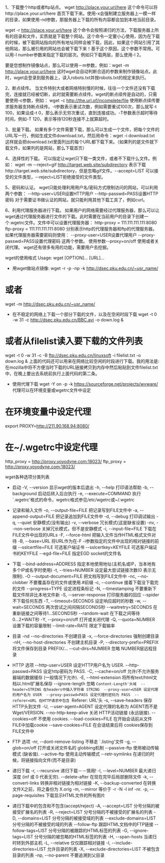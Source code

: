 1、下载整个http或者ftp站点。 
wget http://place.your.url/here 
这个命令可以将http://place.your.url/here 首页下载下来。使用-x会强制建立服务器上一模一样的目录，如果使用-nd参数，那服务器上下载的所有内容都会加到本地当前目录。 

wget -r http://place.your.url/here 
这个命令会按照递归的方法，下载服务器上所有的目录和文件，实质就是下载整个网站。这个命令一定要小心使用，因为在下载的时候，被下载网站指向的所有地址同样会被下载，因此，如果这个网站引用了其他网站，那么被引用的网站也会被下载下来！基于这个原因，这个参数不常用。可以用-l number参数来指定下载的层次。例如只下载两层，那么使用-l 2。 

要是您想制作镜像站点，那么可以使用－m参数，例如：wget -m http://place.your.url/here 
这时wget会自动判断合适的参数来制作镜像站点。此时，wget会登录到服务器上，读入robots.txt并按robots.txt的规定来执行。 

2、断点续传。 
当文件特别大或者网络特别慢的时候，往往一个文件还没有下载完，连接就已经被切断，此时就需要断点续传。wget的断点续传是自动的，只需要使用-c参数，例如： 
wget -c http://the.url.of/incomplete/file 
使用断点续传要求服务器支持断点续传。-t参数表示重试次数，例如需要重试100次，那么就写-t 100，如果设成-t 0，那么表示无穷次重试，直到连接成功。-T参数表示超时等待时间，例如-T 120，表示等待120秒连接不上就算超时。 

3、批量下载。 
如果有多个文件需要下载，那么可以生成一个文件，把每个文件的URL写一行，例如生成文件download.txt，然后用命令：wget -i download.txt
这样就会把download.txt里面列出的每个URL都下载下来。（如果列的是文件就下载文件，如果列的是网站，那么下载首页） 

4、选择性的下载。 
可以指定让wget只下载一类文件，或者不下载什么文件。例如： 
wget -m --reject=gif http://target.web.site/subdirectory 
表示下载http://target.web.site/subdirectory，但是忽略gif文件。--accept=LIST 可以接受的文件类型，--reject=LIST拒绝接受的文件类型。 

5、密码和认证。 
wget只能处理利用用户名/密码方式限制访问的网站，可以利用两个参数： 
--http-user=USER设置HTTP用户 
--http-passwd=PASS设置HTTP密码 
对于需要证书做认证的网站，就只能利用其他下载工具了，例如curl。 

6、利用代理服务器进行下载。 
如果用户的网络需要经过代理服务器，那么可以让wget通过代理服务器进行文件的下载。此时需要在当前用户的目录下创建一个.wgetrc文件。文件中可以设置代理服务器： 
http-proxy = 111.111.111.111:8080 
ftp-proxy = 111.111.111.111:8080 
分别表示http的代理服务器和ftp的代理服务器。如果代理服务器需要密码则使用： 
--proxy-user=USER设置代理用户 
--proxy-passwd=PASS设置代理密码 
这两个参数。 
使用参数--proxy=on/off 使用或者关闭代理。 
wget还有很多有用的功能，需要用户去挖掘。 

wget的使用格式 
Usage: wget [OPTION]... [URL]... 
* 用wget做站点镜像: 
wget -r -p -np -k http://dsec.pku.edu.cn/~usr_name/ 
# 或者 
wget -m http://dsec.pku.edu.cn/~usr_name/ 
* 在不稳定的网络上下载一个部分下载的文件，以及在空闲时段下载 
wget -t 0 -w 31 -c http://dsec.pku.edu.cn/BBC.avi -o down.log & 
# 或者从filelist读入要下载的文件列表 
wget -t 0 -w 31 -c -B ftp://dsec.pku.edu.cn/linuxsoft -i filelist.txt -o down.log & 
上面的代码还可以用来在网络比较空闲的时段进行下载。我的用法是:在mozilla中将不方便当时下载的URL链接拷贝到内存中然后粘贴到文件filelist.txt中，在晚上要出去系统前执行上面代码的第二条。 
* 使用代理下载 
wget -Y on -p -k https://sourceforge.net/projects/wvware/ 
代理可以在环境变量或wgetrc文件中设定 
# 在环境变量中设定代理 
export PROXY=http://211.90.168.94:8080/ 
# 在~/.wgetrc中设定代理 
http_proxy = http://proxy.yoyodyne.com:18023/ 
ftp_proxy = http://proxy.yoyodyne.com:18023/ 


wget各种选项分类列表 
* 启动 
-V, --version 显示wget的版本后退出 
-h, --help 打印语法帮助 
-b, --background 启动后转入后台执行 
-e, --execute=COMMAND 执行`.wgetrc'格式的命令，wgetrc格式参见/etc/wgetrc或~/.wgetrc 
* 记录和输入文件 
-o, --output-file=FILE 把记录写到FILE文件中 
-a, --append-output=FILE 把记录追加到FILE文件中 
-d, --debug 打印调试输出 
-q, --quiet 安静模式(没有输出) 
-v, --verbose 冗长模式(这是缺省设置) 
-nv, --non-verbose 关掉冗长模式，但不是安静模式 
-i, --input-file=FILE 下载在FILE文件中出现的URLs 
-F, --force-html 把输入文件当作HTML格式文件对待 
-B, --base=URL 将URL作为在-F -i参数指定的文件中出现的相对链接的前缀 
--sslcertfile=FILE 可选客户端证书 
--sslcertkey=KEYFILE 可选客户端证书的KEYFILE 
--egd-file=FILE 指定EGD socket的文件名 
* 下载 
--bind-address=ADDRESS 指定本地使用地址(主机名或IP，当本地有多个IP或名字时使用) 
-t, --tries=NUMBER 设定最大尝试链接次数(0 表示无限制). 
-O --output-document=FILE 把文档写到FILE文件中 
-nc, --no-clobber 不要覆盖存在的文件或使用.#前缀 
-c, --continue 接着下载没下载完的文件 
--progress=TYPE 设定进程条标记 
-N, --timestamping 不要重新下载文件除非比本地文件新 
-S, --server-response 打印服务器的回应 
--spider 不下载任何东西 
-T, --timeout=SECONDS 设定响应超时的秒数 
-w, --wait=SECONDS 两次尝试之间间隔SECONDS秒 
--waitretry=SECONDS 在重新链接之间等待1...SECONDS秒 
--random-wait 在下载之间等待0...2*WAIT秒 
-Y, --proxy=on/off 打开或关闭代理 
-Q, --quota=NUMBER 设置下载的容量限制 
--limit-rate=RATE 限定下载输率 
* 目录 
-nd --no-directories 不创建目录 
-x, --force-directories 强制创建目录 
-nH, --no-host-directories 不创建主机目录 
-P, --directory-prefix=PREFIX 将文件保存到目录 PREFIX/... 
--cut-dirs=NUMBER 忽略 NUMBER层远程目录 
* HTTP 选项 
--http-user=USER 设定HTTP用户名为 USER. 
--http-passwd=PASS 设定http密码为 PASS. 
-C, --cache=on/off 允许/不允许服务器端的数据缓存 (一般情况下允许). 
-E, --html-extension 将所有text/html文档以.html扩展名保存 
--ignore-length 忽略 `Content-Length'头域 
--header=STRING 在headers中插入字符串 STRING 
--proxy-user=USER 设定代理的用户名为 USER 
--proxy-passwd=PASS 设定代理的密码为 PASS 
--referer=URL 在HTTP请求中包含 `Referer: URL'头 
-s, --save-headers 保存HTTP头到文件 
-U, --user-agent=AGENT 设定代理的名称为 AGENT而不是 Wget/VERSION. 
--no-http-keep-alive 关闭 HTTP活动链接 (永远链接). 
--cookies=off 不使用 cookies. 
--load-cookies=FILE 在开始会话前从文件 FILE中加载cookie 
--save-cookies=FILE 在会话结束后将 cookies保存到 FILE文件中
 
* FTP 选项 
-nr, --dont-remove-listing 不移走 `.listing'文件 
-g, --glob=on/off 打开或关闭文件名的 globbing机制 
--passive-ftp 使用被动传输模式 (缺省值). 
--active-ftp 使用主动传输模式 
--retr-symlinks 在递归的时候，将链接指向文件(而不是目录) 
* 递归下载 
-r, --recursive 递归下载－－慎用! 
-l, --level=NUMBER 最大递归深度 (inf 或 0 代表无穷). 
--delete-after 在现在完毕后局部删除文件 
-k, --convert-links 转换非相对链接为相对链接 
-K, --backup-converted 在转换文件X之前，将之备份为 X.orig 
-m, --mirror 等价于 -r -N -l inf -nr. 
-p, --page-requisites 下载显示HTML文件的所有图片 
* 递归下载中的包含和不包含(accept/reject) 
-A, --accept=LIST 分号分隔的被接受扩展名的列表 
-R, --reject=LIST 分号分隔的不被接受的扩展名的列表 
-D, --domains=LIST 分号分隔的被接受域的列表 
--exclude-domains=LIST 分号分隔的不被接受的域的列表 
--follow-ftp 跟踪HTML文档中的FTP链接 
--follow-tags=LIST 分号分隔的被跟踪的HTML标签的列表 
-G, --ignore-tags=LIST 分号分隔的被忽略的HTML标签的列表 
-H, --span-hosts 当递归时转到外部主机 
-L, --relative 仅仅跟踪相对链接 
-I, --include-directories=LIST 允许目录的列表 
-X, --exclude-directories=LIST 不被包含目录的列表 
-np, --no-parent 不要追溯到父目录
 
